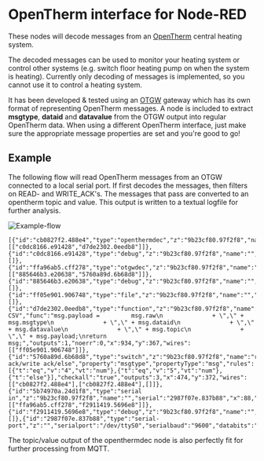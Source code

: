 # OpenTherm interface for Node-RED

These nodes will decode messages from an [OpenTherm](https://www.opentherm.eu/) central heating system.

The decoded messages can be used to monitor your heating system or control other systems (e.g. switch floor heating pump on when the system is heating).
Currently only decoding of messages is implemented, so you cannot use it to control a heating system.

It has been developed & tested using an [OTGW](http://otgw.tclcode.com) gateway which has its own format of representing OpenTherm messages. A node is included to extract **msgtype**, **dataid** and **datavalue** from the OTGW output into regular OpenTherm data.
When using a different OpenTherm interface, just make sure the appropriate message properties are set and you're good to go!

## Example
The following flow will read OpenTherm messages from an OTGW connected to a local serial port. If first decodes the messages, then filters on READ- and WRITE_ACK's. The messages that pass are converted to an opentherm topic and value. This output is written to a textual logfile for further analysis.

![Example-flow](https://github.com/Yveaux/node-red-contrib-opentherm/images/example-flow.png)

```
[{"id":"cb0827f2.488e4","type":"openthermdec","z":"9b23cf80.97f2f8","name":"","x":721,"y":365,"wires":[["c0dc8166.e91428","d7de2302.0eedb8"]]},{"id":"c0dc8166.e91428","type":"debug","z":"9b23cf80.97f2f8","name":"","active":false,"console":"false","complete":"true","x":891,"y":431,"wires":[]},{"id":"ffa96ab5.cff278","type":"otgwdec","z":"9b23cf80.97f2f8","name":"","x":246,"y":372,"wires":[["885646b3.e20638","5760a89d.6b68d8"]]},{"id":"885646b3.e20638","type":"debug","z":"9b23cf80.97f2f8","name":"","active":false,"console":"false","complete":"true","x":420,"y":437,"wires":[]},{"id":"ff05e901.906748","type":"file","z":"9b23cf80.97f2f8","name":"","filename":"/opentherm.log","appendNewline":true,"createDir":true,"overwriteFile":"false","x":1112,"y":367,"wires":[]},{"id":"d7de2302.0eedb8","type":"function","z":"9b23cf80.97f2f8","name":"To CSV","func":"msg.payload =         msg.raw\n              + \",\" + msg.msgtype\n              + \",\" + msg.dataid\n              + \",\" + msg.datavalue\n              + \",\" + msg.topic\n              + \",\" + msg.payload;\nreturn msg;","outputs":1,"noerr":0,"x":934,"y":367,"wires":[["ff05e901.906748"]]},{"id":"5760a89d.6b68d8","type":"switch","z":"9b23cf80.97f2f8","name":"read ack/write ack/else","property":"msgtype","propertyType":"msg","rules":[{"t":"eq","v":"4","vt":"num"},{"t":"eq","v":"5","vt":"num"},{"t":"else"}],"checkall":"true","outputs":3,"x":474,"y":372,"wires":[["cb0827f2.488e4"],["cb0827f2.488e4"],[]]},{"id":"5b74970a.24d1f8","type":"serial in","z":"9b23cf80.97f2f8","name":"","serial":"2987f07e.837b88","x":88,"y":373,"wires":[["ffa96ab5.cff278","f2911419.5696e8"]]},{"id":"f2911419.5696e8","type":"debug","z":"9b23cf80.97f2f8","name":"","active":false,"console":"false","complete":"false","x":222,"y":438,"wires":[]},{"id":"2987f07e.837b88","type":"serial-port","z":"","serialport":"/dev/ttyS0","serialbaud":"9600","databits":"8","parity":"none","stopbits":"1","newline":"\\n","bin":"false","out":"char","addchar":false}]
```
The topic/value output of the openthermdec node is also perfectly fit for further processing from MQTT.
